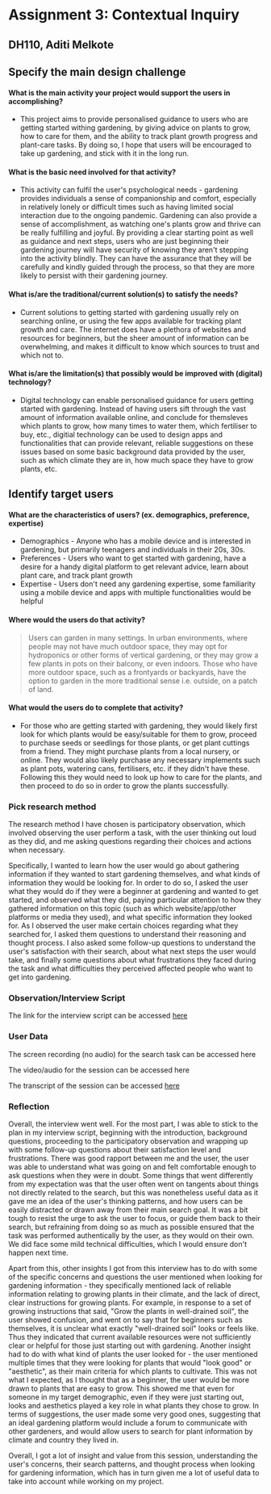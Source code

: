 # Assignment 3: Contextual Inquiry
## DH110, Aditi Melkote


## Specify the main design challenge
#### What is the main activity your project would support the users in accomplishing?
 - This project aims to provide personalised guidance to users who are getting started withing gardening, by giving advice on plants to grow, how to care for them, and the ability to track plant growth progress and plant-care tasks. By doing so, I hope that users will be encouraged to take up gardening, and stick with it in the long run.

#### What is the basic need involved for that activity?
- This activity can fulfil the user's psychological needs - gardening provides individuals a sense of companionship and comfort, especially in relatively lonely or difficult times such as having limited social interaction due to the ongoing pandemic. Gardening can also provide a sense of accomplishment, as watching one's plants grow and thrive can be really fulfilling and joyful. By providing a clear starting point as well as guidance and next steps, users who are just beginning their gardening journey will have security of knowing they aren't stepping into the activity blindly. They can have the assurance that they will be carefully and kindly guided through the process, so that they are more likely to persist with their gardening journey.

#### What is/are the traditional/current solution(s) to satisfy the needs?
- Current solutions to getting started with gardening usually rely on searching online, or using the few apps available for tracking plant growth and care. The internet does have a plethora of websites and resources for beginners, but the sheer amount of information can be overwhelming, and makes it difficult to know which sources to trust and which not to. 

#### What is/are the limitation(s) that possibly would be improved with (digital) technology?
- Digital technology can enable personalised guidance for users getting started with gardening. Instead of having users sift through the vast amount of information available online, and conclude for themsleves which plants to grow, how many times to water them, which fertiliser to buy, etc., digitial technology can be used to design apps and functionalities that can provide relevant, reliable suggestions on these issues based on some basic background data provided by the user, such as which climate they are in, how much space they have to grow plants, etc.

## Identify target users
#### What are the characteristics of users? (ex. demographics, preference, expertise)
- Demographics - Anyone who has a mobile device and is interested in gardening, but primarily teenagers and individuals in their 20s, 30s. 
- Preferences - Users who want to get started with gardening, have a desire for a handy digital platform to get relevant advice, learn about plant care, and track plant growth
- Expertise - Users don't need any gardening expertise, some familiarity using a mobile device and apps with multiple functionalities would be helpful

#### Where would the users do that activity?
> Users can garden in many settings. In urban environments, where people may not have much outdoor space, they may opt for hydroponics or other forms of vertical gardening, or they may grow a few plants in pots on their balcony, or even indoors. Those who have more outdoor space, such as a frontyards or backyards, have the option to garden in the more traditional sense i.e. outside, on a patch of land.

#### What would the users do to complete that activity?
- For those who are getting started with gardening, they would likely first look for which plants would be easy/suitable for them to grow, proceed to purchase seeds or seedlings for those plants, or get plant cuttings from a friend. They might purchase plants from a local nursery, or online. They would also likely purchase any necessary implements such as plant pots, watering cans, fertilisers, etc. if they didn't have these. Following this they would need to look up how to care for the plants, and then proceed to do so in order to grow the plants successfully.

### Pick research method
The research method I have chosen is participatory observation, which involved observing the user perform a task, with the user thinking out loud as they did, and me asking questions regarding their choices and actions when necessary. 

Specifically, I wanted to learn how the user would go about gathering information if they wanted to start gardening themselves, and what kinds of information they would be looking for. In order to do so, I asked the user what they would do if they were a beginner at gardening and wanted to get started, and observed what they did, paying particular attention to how they gathered information on this topic (such as which website/app/other platforms or media they used), and what specific information they looked for. As I observed the user make certain choices regarding what they searched for, I asked them questions to understand their reasoning and thought process. I also asked some follow-up questions to understand the user's satisfaction with their search, about what next steps the user would take, and finally some questions about what frustrations they faced during the task and what difficulties they perceived affected people who want to get into gardening.

### Observation/Interview Script
The link for the interview script can be accessed [here](https://docs.google.com/document/d/1zWOFOxu9cGEg2FUN2gCjp4-UfkLEV_Z0Xlqr1NtYOKM/edit)

### User Data
The screen recording (no audio) for the search task can be accessed here

The video/audio for the session can be accessed here

The transcript of the session can be accessed [here](https://docs.google.com/document/d/15fPHRXn37V4AMv8LC2HsT22vx4xTvj0VEWXtP8EvHh8/edit)

### Reflection
Overall, the interview went well. For the most part, I was able to stick to the plan in my interview script, beginning with the introduction, background questions, proceeding to the participatory observation and wrapping up with some follow-up questions about their satisfaction level and frustrations. There was good rapport between me and the user, the user was able to understand what was going on and felt comfortable enough to ask questions when they were in doubt. Some things that went differently from my expectation was that the user often went on tangents about things not directly related to the search, but this was nonetheless useful data as it gave me an idea of the user's thinking patterns, and how users can be easily distracted or drawn away from their main search goal. It was a bit tough to resist the urge to ask the user to focus, or guide them back to their search, but refraining from doing so as much as possible ensured that the task was performed authentically by the user, as they would on their own. We did face some mild technical difficulties, which I would ensure don't happen next time. 

Apart from this, other insights I got from this interview has to do with some of the specific concerns and questions the user mentioned when looking for gardening information - they specifically mentioned lack of reliable information relating to growing plants in their climate, and the lack of direct, clear instructions for growing plants. For example, in response to a set of growing instructions that said, "Grow the plants in well-drained soil", the user showed confusion, and went on to say that for beginners such as themselves, it is unclear what exactly "well-drained soil" looks or feels like. Thus they indicated that current available resources were not sufficiently clear or helpful for those just starting out with gardening. Another insight had to do with what kind of plants the user looked for - the user mentioned multiple times that they were looking for plants that would "look good" or "aesthetic", as their main criteria for which plants to cultivate. This was not what I expected, as I thought that as a beginner, the user would be more drawn to plants that are easy to grow. This showed me that even for someone in my target demographic, even if they were just starting out, looks and aesthetics played a key role in what plants they chose to grow. In terms of suggestions, the user made some very good ones, suggesting that an ideal gardening platform would include a forum to communicate with other gardeners, and would allow users to search for plant information by climate and country they lived in. 

Overall, I got a lot of insight and value from this session, understanding the user's concerns, their search patterns, and thought process when looking for gardening information, which has in turn given me a lot of useful data to take into account while working on my project.








 
